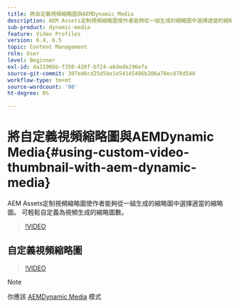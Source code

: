 ```yaml
---
title: 將自定義視頻縮略圖與AEMDynamic Media
description: AEM Assets定制視頻縮略圖使作者能夠從一組生成的縮略圖中選擇適當的縮略圖。 可輕鬆自定義為視頻生成的縮略圖數。
sub-product: dynamic-media
feature: Video Profiles
version: 6.4, 6.5
topic: Content Management
role: User
level: Beginner
exl-id: da3190bb-f350-420f-bf24-a6dede296efa
source-git-commit: 307ed6cd25d5be1e54145406b206a78ec878d548
workflow-type: tm+mt
source-wordcount: '98'
ht-degree: 0%

---
```


# 將自定義視頻縮略圖與AEMDynamic Media{#using-custom-video-thumbnail-with-aem-dynamic-media}

AEM Assets定制視頻縮略圖使作者能夠從一組生成的縮略圖中選擇適當的縮略圖。 可輕鬆自定義為視頻生成的縮略圖數。

>[!VIDEO](https://video.tv.adobe.com/v/16467/?quality=9&learn=on)

## 自定義視頻縮略圖

>[!VIDEO](https://video.tv.adobe.com/v/18867/)

>[!NOTE]
>
>你應該 [AEMDynamic Media](https://experienceleague.adobe.com/docs/) 模式
